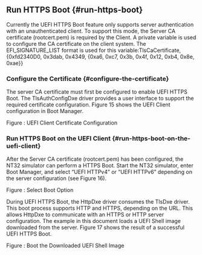 ## Run HTTPS Boot {#run-https-boot}

Currently the UEFI HTTPS Boot feature only supports server authentication with an unauthenticated client. To support this mode, the Server CA certificate (rootcert.pem) is required by the Client. A private variable is used to configure the CA certificate on the client system. The EFI_SIGNATURE_LIST format is used for this variable:TlsCaCertificate, {0xfd2340D0, 0x3dab, 0x4349, {0xa6, 0xc7, 0x3b, 0x4f, 0x12, 0xb4, 0x8e, 0xae}}

### Configure the Certificate {#configure-the-certificate}

The server CA certificate must first be configured to enable UEFI HTTPS Boot. The TlsAuthConfigDxe driver provides a user interface to support the required certificate configuration. Figure 15 shows the UEFI Client configuration in Boot Manager.

Figure : UEFI Client Certificate Configuration

### Run HTTPS Boot on the UEFI Client {#run-https-boot-on-the-uefi-client}

After the Server CA certificate (rootcert.pem) has been configured, the NT32 simulator can perform a HTTPS Boot. Start the NT32 simulator, enter Boot Manager, and select “UEFI HTTPv4” or “UEFI HTTPv6” depending on the server configuration (see Figure 16).

Figure : Select Boot Option

During UEFI HTTPS Boot, the HttpDxe driver consumes the TlsDxe driver. This boot process supports HTTP and HTTPS, depending on the URL. This allows HttpDxe to communicate with an HTTPS or HTTP server configuration. The example in this document loads a UEFI Shell image downloaded from the server. Figure 17 shows the result of a successful UEFI HTTPS Boot.

Figure : Boot the Downloaded UEFI Shell Image
